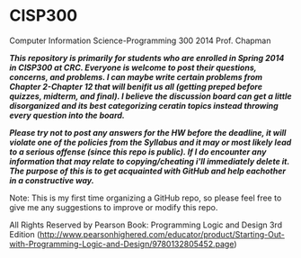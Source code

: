 CISP300 
=======

Computer Information Science-Programming 300 2014 Prof. Chapman

***This repository is primarily for students who are enrolled in Spring 2014 in CISP300 at CRC.  Everyone is welcome to post their questions, concerns, and problems. I can maybe write certain problems from Chapter 2-Chapter 12 that will benifit us all (getting preped before quizzes, midterm, and final). I believe the discussion board can get a little disorganized and its best categorizing ceratin topics instead throwing every question into the board.***

***Please try not to post any answers for the HW before the deadline, it will violate one of the policies from the Syllabus and it may or most likely lead to a serious offense (since this repo is public). If I do encounter any information that may relate to copying/cheating i'll immediately delete it.  The purpose of this is to get acquainted with GitHub and help eachother in a constructive way.***



Note: This is my first time organizing a GitHub repo, so please feel free to give me any suggestions to improve or modify this repo.  

All Rights Reserved by Pearson
Book: Programming Logic and Design 3rd Edition
(http://www.pearsonhighered.com/educator/product/Starting-Out-with-Programming-Logic-and-Design/9780132805452.page)
